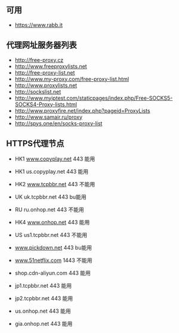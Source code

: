 ## 可用
* https://www.rabb.it

## 代理网址服务器列表
* http://free-proxy.cz
* http://www.freeproxylists.net
* http://free-proxy-list.net
* http://www.my-proxy.com/free-proxy-list.html
* http://www.proxylists.net
* http://sockslist.net
* http://www.myiptest.com/staticpages/index.php/Free-SOCKS5-SOCKS4-Proxy-lists.html
* http://www.proxyfire.net/index.php?pageid=ProxyLists
* http://www.samair.ru/proxy
* http://spys.one/en/socks-proxy-list


## HTTPS代理节点
* HK1 www.copyplay.net 443 能用

* HK1 us.copyplay.net 443 能用

* HK2 www.tcpbbr.net 443 不能用

* UK uk.tcpbbr.net 443 bu能用

* RU ru.onhop.net 443 不能用

* HK4 www.onhop.net 443 能用

* US us1.tcpbbr.net 443 不能用

* www.pickdown.net 443 bu能用

* www.51netflix.com 1443 不能用

* shop.cdn-aliyun.com 443 能用

* jp1.tcpbbr.net 443 能用

* jp2.tcpbbr.net 443 能用

* us.onhop.net 443 能用

* gia.onhop.net 443 能用
